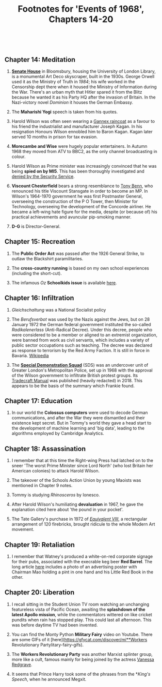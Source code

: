 ﻿---
layout: post
title: Footnotes for 'Events of 1968', Chapters 14-20
category: references
---

<br/>

## Chapter 14: Meditation

1. [**Senate House**](https://www.bbc.co.uk/news/education-49597787) in Bloomsbury, housing the University of London Library, is a monumental Art Deco skyscraper, built in the 1930s. George Orwell used it as the Ministry of Truth in *1984*; his wife worked in the Censorship dept there when it housed the Ministry of Information during the War. There's an urban myth that Hitler spared it from the Blitz because he wanted it as his Party HQ after the invasion of Britain. In the Nazi-victory novel *Dominion* it houses the German Embassy.

2. The **Maharishi Yogi** speech is taken from his quotes.

3. Harold Wilson was often seen wearing a [Gannex raincoat](https://larkabout.wordpress.com/2009/10/13/gannex-mill/) as a favour to his friend the industrialist and manufacturer Joseph Kagan. In his resignation Honours Wilson ennobled him to Baron Kagan. Kagan later served 10 months in prison for tax evasion. 

4. **Morecambe and Wise** were hugely popular entertainers. In Autumn 1968 they moved from ATV to BBC2, as the only channel broadcasting in colour.

5. Harold Wilson as Prime minister was increasingly convinced that he was being **spied on by MI5**. This has been thoroughly investigated and [denied by the Security Service](https://www.mi5.gov.uk/the-wilson-plot).

6. **Viscount Chesterfield** bears a strong resemblance to [Tony Benn](https://en.wikipedia.org/wiki/Tony_Benn), who renounced his title Viscount Stansgate in order to become an MP. In Wilson's 1964-1970 government he was first Postmaster General, overseeing the construction of the P O Tower, then Minister for Technology, overseeing the development of the Concorde airliner. He became a left-wing hate figure for the media, despite (or because of) his practical achievements and avuncular pip-smoking manner.

7. **D-G** is Director-General.

## Chapter 15: Recreation

1. The **Public Order Act** was passed after the 1926 General Strike, to outlaw the Blackshirt paramilitaries.

2. The **cross-country running** is based on my own school experiences (including the short-cut).

2. The infamous *Oz* **Schoolkids issue** is available [here](https://flashbak.com/schoolkids-oz-read-in-full-the-magazine-that-started-a-revolution-56985/).

## Chapter 16: Infiltration

1. *Gleichschaltung* was a National Socialist policy

2. The *Berufsverbot* was used by the Nazis against the Jews, but on 28 January 1972 the German federal government instituted the so-called *Radikalenerlass* (Anti-Radical Decree). Under this decree, people who were considered to be a member or aligned to an extremist organization, were banned from work as civil servants, which includes a variety of public sector occupations such as teaching. The decree was declared as response to terrorism by the Red Army Faction. It is still in force in Bavaria. [Wikipedia](https://en.wikipedia.org/wiki/Berufsverbot)  

3. The [**Special Demonstration Squad**](https://en.wikipedia.org/wiki/Special_Demonstration_Squad) (SDS) was an undercover unit of Greater London's Metropolitan Police, set up in 1968 with the approval of the Wilson government to infiltrate British protest groups. Its [Tradecraft Manual](https://www.ucpi.org.uk/wp-content/uploads/2018/03/20180319-TC-Documents_Final_Version.pdf) was published (heavily redacted) in 2018. This appears to be the basis of the summary which Frankie found. 

## Chapter 17: Education

1. In our world the **Colossus computers** were used to decode German communications, and after the War they were dismantled and their existence kept secret. But in Tommy's world they gave a head start to the development of machine learning and 'big data', leading to the algorithms employed by Cambridge Analytics.

## Chapter 18: Assassination

1. I remember that at this time the Right-wing Press had latched on to the sneer 'The worst Prime Minister since Lord North' (who lost Britain her American colonies) to attack Harold Wilson.

2. The takeover of the Schools Action Union by young Maoists was mentioned in Chapter 9 notes.

3. Tommy is studying *Rhinosceros* by Ionesco.

4. After Harold Wilson's humiliating **devaluation** in 1967, he gave the explanation cited here about 'the pound in your pocket'.

5. The Tate Gallery's purchase in 1972 of [*Equivalent VIII*](https://en.wikipedia.org/wiki/Equivalent_VIII), a rectangular arrangement of 120 firebricks, brought ridicule to the whole Modern Art movement.

## Chapter 19: Retaliation

1. I remember that Watney's produced a white-on-red corporate signage for their pubs, associated with the execrable keg beer **Red Barrel**. The long article [here](https://boakandbailey.com/2019/01/watneys-red-barrel-how-bad-could-it-have-been/) includes a photo of an advertising poster with Chairman Mao holding a pint in one hand and his Little Red Book in the other.

## Chapter 20: Liberation

1. I recall sitting in the Student Union TV room watching an unchanging featureless vista of Pacific Ocean, awaiting the **splashdown of the latest Apollo mission**, while the commentators wittered on like cricket pundits when rain has stopped play. This could last all afternoon. This was before daytime TV had been invented.

2. You can find the Monty Python **Military Fairy** video on Youtube. There are some GIFs of it [here](https://gfycat.com/discover/mi**Workers Revolutionary Partylitary-fairy-gifs).

3. The **Workers Revolutionary Party** was another Marxist splinter group, more like a cult, famous mainly for being joined by the actress [Vanessa Redgrave](https://www.dailymail.co.uk/femail/article-1384994/Vanessa-Redgrave-red-sex-slaves-How-bid-start-Marxist-revolution-plunged-bizarre-scandal.html).

4. It seems that Prince Harry took some of the phrases from the **King's Speech*, when he announced Megxit.


<br/>

 

   
  
 

